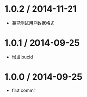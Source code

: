 
1.0.2 / 2014-11-21
==================

 * 兼容测试用户数据格式

1.0.1 / 2014-09-25
==================

 * 增加 bucid

1.0.0 / 2014-09-25
==================

 * first commit
